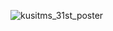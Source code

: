 ![kusitms_31st_poster](https://github.com/user-attachments/assets/965766bc-650e-4de3-ad28-f81f9d8fad1a)
